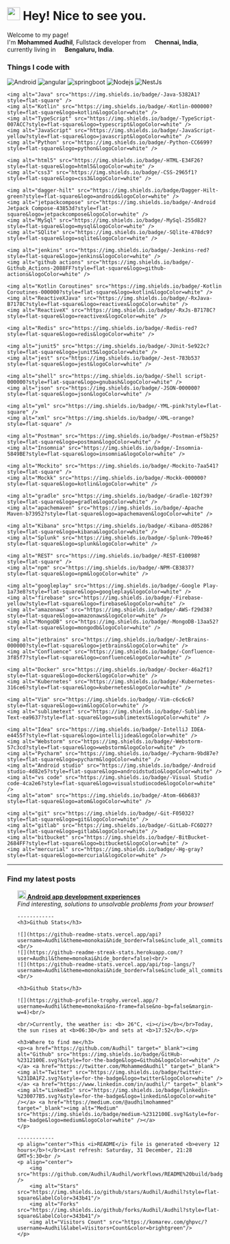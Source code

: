 <h1><img src="https://emojis.slackmojis.com/emojis/images/1531849430/4246/blob-sunglasses.gif?1531849430" width="30"/> Hey! Nice to see you.</h1>

<p>Welcome to my page! </br> I'm <b>Mohammed Audhil</b>, Fullstack developer from <img src="https://cdn-icons-png.flaticon.com/512/330/330439.png" width="13"/> <b>Chennai, India</b>, currently living in <img src="https://cdn-icons-png.flaticon.com/512/330/330439.png" width="13"/> <b>Bengaluru, India</b>. </p>
<h3>Things I code with</h3>
<p>
    <img alt="Android" src="https://img.shields.io/badge/Android-green?style=flat-square&logo=android&logoColor=white" />
    <img alt="angular" src="https://img.shields.io/badge/-Angular-DD0031?style=flat-square&logo=angular&logoColor=white" />
    <img alt="springboot" src="https://img.shields.io/badge/spingboot-black?style=flat-square&logo=springboot" />
    <img alt="Nodejs" src="https://img.shields.io/badge/-Nodejs-43853d?style=flat-square&logo=Node.js&logoColor=white" />
    <img alt="NestJs" src="https://img.shields.io/badge/-NestJs-ea2845?style=flat-square&logo=nestjs&logoColor=white" />

    <img alt="Java" src="https://img.shields.io/badge/-Java-5382A1?style=flat-square" />
    <img alt="Kotlin" src="https://img.shields.io/badge/-Kotlin-000000?style=flat-square&logo=kotlin&logoColor=white" />
    <img alt="TypeScript" src="https://img.shields.io/badge/-TypeScript-007ACC?style=flat-square&logo=typescript&logoColor=white" />
    <img alt="JavaScript" src="https://img.shields.io/badge/-JavaScript-yellow?style=flat-square&logo=javascript&logoColor=white" />
    <img alt="Python" src="https://img.shields.io/badge/-Python-CC6699?style=flat-square&logo=python&logoColor=white" />

    <img alt="html5" src="https://img.shields.io/badge/-HTML-E34F26?style=flat-square&logo=html5&logoColor=white" />
    <img alt="css3" src="https://img.shields.io/badge/-CSS-2965f1?style=flat-square&logo=css3&logoColor=white" />

    <img alt="dagger-hilt" src="https://img.shields.io/badge/Dagger-Hilt-green?style=flat-square&logo=android&logoColor=white" />
    <img alt="jetpackcompose" src="https://img.shields.io/badge/-Android Jetpack Compose-43853d?style=flat-square&logo=jetpackcompose&logoColor=white" />
    <img alt="MySql" src="https://img.shields.io/badge/-MySql-255d82?style=flat-square&logo=mysql&logoColor=white" />
    <img alt="SQlite" src="https://img.shields.io/badge/-SQlite-478dc9?style=flat-square&logo=sqlite&logoColor=white" />

    <img alt="jenkins" src="https://img.shields.io/badge/-Jenkins-red?style=flat-square&logo=jenkins&logoColor=white" />
    <img alt="github actions" src="https://img.shields.io/badge/-Github_Actions-2088FF?style=flat-square&logo=github-actions&logoColor=white" />

    <img alt="Kotlin Coroutines" src="https://img.shields.io/badge/-Kotlin Coroutines-000000?style=flat-square&logo=kotlin&logoColor=white" />
    <img alt="ReactiveXJava" src="https://img.shields.io/badge/-RxJava-B7178C?style=flat-square&logo=reactivex&logoColor=white" />
    <img alt="ReactiveX" src="https://img.shields.io/badge/-RxJs-B7178C?style=flat-square&logo=reactivex&logoColor=white" />

    <img alt="Redis" src="https://img.shields.io/badge/-Redis-red?style=flat-square&logo=redis&logoColor=white" />

    <img alt="junit5" src="https://img.shields.io/badge/-JUnit-5e922c?style=flat-square&logo=junit5&logoColor=white" />
    <img alt="jest" src="https://img.shields.io/badge/-Jest-783b53?style=flat-square&logo=jest&logoColor=white" />

    <img alt="shell" src="https://img.shields.io/badge/-Shell script-000000?style=flat-square&logo=gnubash&logoColor=white" />
    <img alt="json" src="https://img.shields.io/badge/-JSON-000000?style=flat-square&logo=json&logoColor=white" />

    <img alt="yml" src="https://img.shields.io/badge/-YML-pink?style=flat-square" />
    <img alt="xml" src="https://img.shields.io/badge/-XML-orange?style=flat-square" />

    <img alt="Postman" src="https://img.shields.io/badge/-Postman-ef5b25?style=flat-square&logo=postman&logoColor=white" />
    <img alt="Insomnia" src="https://img.shields.io/badge/-Insomnia-5849BE?style=flat-square&logo=insomnia&logoColor=white" />

    <img alt="Mockito" src="https://img.shields.io/badge/-Mockito-7aa541?style=flat-square" />
    <img alt="Mockk" src="https://img.shields.io/badge/-Mockk-000000?style=flat-square&logo=kotlin&logoColor=white" />

    <img alt="gradle" src="https://img.shields.io/badge/-Gradle-102f39?style=flat-square&logo=gradle&logoColor=white" />
    <img alt="apachemaven" src="https://img.shields.io/badge/-Apache Maven-b73952?style=flat-square&logo=apachemaven&logoColor=white" />

    <img alt="Kibana" src="https://img.shields.io/badge/-Kibana-d05286?style=flat-square&logo=kibana&logoColor=white" />
    <img alt="Splunk" src="https://img.shields.io/badge/-Splunk-709e46?style=flat-square&logo=splunk&logoColor=white" />

    <img alt="REST" src="https://img.shields.io/badge/-REST-E10098?style=flat-square" />
    <img alt="npm" src="https://img.shields.io/badge/-NPM-CB3837?style=flat-square&logo=npm&logoColor=white" />

    <img alt="googleplay" src="https://img.shields.io/badge/-Google Play-1a73e8?style=flat-square&logo=googleplay&logoColor=white" />
    <img alt="firebase" src="https://img.shields.io/badge/-Firebase-yellow?style=flat-square&logo=firebase&logoColor=white" />
    <img alt="amazonaws" src="https://img.shields.io/badge/-AWS-f29d38?style=flat-square&logo=amazonaws&logoColor=white" />
    <img alt="MongoDB" src="https://img.shields.io/badge/-MongoDB-13aa52?style=flat-square&logo=mongodb&logoColor=white" />

    <img alt="jetbrains" src="https://img.shields.io/badge/-JetBrains-000000?style=flat-square&logo=jetbrains&logoColor=white" />
    <img alt="Confluence" src="https://img.shields.io/badge/-Confluence-3f85f7?style=flat-square&logo=confluence&logoColor=white" />

    <img alt="Docker" src="https://img.shields.io/badge/-Docker-46a2f1?style=flat-square&logo=docker&logoColor=white" />
    <img alt="Kubernetes" src="https://img.shields.io/badge/-Kubernetes-316ce6?style=flat-square&logo=kubernetes&logoColor=white" />

    <img alt="Vim" src="https://img.shields.io/badge/-Vim-c6c6c6?style=flat-square&logo=vim&logoColor=white" />
    <img alt="sublimetext" src="https://img.shields.io/badge/-Sublime Text-ea9637?style=flat-square&logo=sublimetext&logoColor=white" />

    <img alt="Idea" src="https://img.shields.io/badge/-IntelliJ IDEA-e4455f?style=flat-square&logo=intellijidea&logoColor=white" />
    <img alt="Webstorm" src="https://img.shields.io/badge/-Webstorm-57c3cd?style=flat-square&logo=webstorm&logoColor=white" />
    <img alt="Pycharm" src="https://img.shields.io/badge/-Pycharm-9bd87e?style=flat-square&logo=pycharm&logoColor=white" />
    <img alt="Android studio" src="https://img.shields.io/badge/-Android studio-4d82e5?style=flat-square&logo=androidstudio&logoColor=white" />
    <img alt="vs code" src="https://img.shields.io/badge/-Visual Studio code-4ca2e6?style=flat-square&logo=visualstudiocode&logoColor=white" />
    <img alt="atom" src="https://img.shields.io/badge/-Atom-66b683?style=flat-square&logo=atom&logoColor=white" />

    <img alt="git" src="https://img.shields.io/badge/-Git-F05032?style=flat-square&logo=git&logoColor=white" />
    <img alt="gitlab" src="https://img.shields.io/badge/-GitLab-FC6D27?style=flat-square&logo=gitlab&logoColor=white" />
    <img alt="bitbucket" src="https://img.shields.io/badge/-BitBucket-2684FF?style=flat-square&logo=bitbucket&logoColor=white" />
    <img alt="mercurial" src="https://img.shields.io/badge/-Hg-gray?style=flat-square&logo=mercurial&logoColor=white" />
</p>

------------
<h3>Find my latest posts</h3>
<ul>
    <a href="https://medium.com/@audhilmohammed"><b><img src="https://emojipedia-us.s3.dualstack.us-west-1.amazonaws.com/thumbs/240/apple/237/fire_1f525.png" width="20" alt="new" /> Android app development experiences </b></a><br/><i>Find interesting, solutions to unsolvable problems from your browser!</i>

    ------------
    <h3>Github Stats</h3>

    ![](https://github-readme-stats.vercel.app/api?username=Audhil&theme=monokai&hide_border=false&include_all_commits=false&count_private=false)<br/>
    ![](https://github-readme-streak-stats.herokuapp.com/?user=Audhil&theme=monokai&hide_border=false)<br/>
    ![](https://github-readme-stats.vercel.app/api/top-langs/?username=Audhil&theme=monokai&hide_border=false&include_all_commits=false&count_private=false&layout=compact)<br/>

    <h3>Github Stats</h3>

    ![](https://github-profile-trophy.vercel.app/?username=Audhil&theme=monokai&no-frame=false&no-bg=false&margin-w=4)<br/>

    <br/>Currently, the weather is: <b> 26°C, <i></i></b></br>Today, the sun rises at <b>06:30</b> and sets at <b>17:52</b>.</p>

    <h3>Where to find me</h3>
    <p><a href="https://github.com/Audhil" target="_blank"><img alt="Github" src="https://img.shields.io/badge/GitHub-%2312100E.svg?&style=for-the-badge&logo=Github&logoColor=white" /></a> <a href="https://twitter.com/MohammedAudhil" target="_blank"><img alt="Twitter" src="https://img.shields.io/badge/twitter-%231DA1F2.svg?&style=for-the-badge&logo=twitter&logoColor=white" /></a> <a href="https://www.linkedin.com/in/audhil/" target="_blank"><img alt="LinkedIn" src="https://img.shields.io/badge/linkedin-%230077B5.svg?&style=for-the-badge&logo=linkedin&logoColor=white" /></a> <a href="https://medium.com/@audhilmohammed" target="_blank"><img alt="Medium" src="https://img.shields.io/badge/medium-%2312100E.svg?&style=for-the-badge&logo=medium&logoColor=white" /></a>
    </p>

    ------------
    <p align="center">This <i>README</i> file is generated <b>every 12 hours</b>!</br>Last refresh: Saturday, 31 December, 21:28 GMT+5:30<br />
    <p align="center">
        <img src="https://github.com/Audhil/Audhil/workflows/README%20build/badge.svg" />
        <img alt="Stars" src="https://img.shields.io/github/stars/Audhil/Audhil?style=flat-square&labelColor=343b41"/>
        <img alt="Forks" src="https://img.shields.io/github/forks/Audhil/Audhil?style=flat-square&labelColor=343b41"/>
        <img alt="Visitors Count" src="https://komarev.com/ghpvc/?username=Audhil&label=Visitors+Count&color=brightgreen"/>
    </p>
